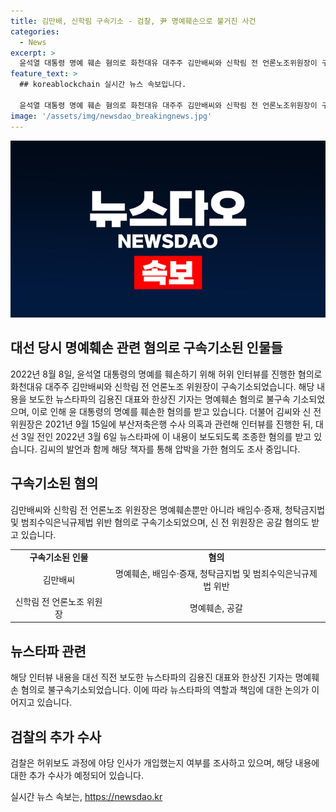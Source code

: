 ```yaml
---
title: 김만배, 신학림 구속기소 - 검찰, 尹 명예훼손으로 불거진 사건
categories:
  - News
excerpt: >
  윤석열 대통령 명예 훼손 혐의로 화천대유 대주주 김만배씨와 신학림 전 언론노조위원장이 구속기소됐다. 이들은 2021년 9월 15일 부산저축은행 수사 의혹과 관련해 윤 대통령을 훼손한 인터뷰를 진행한 후, 뉴스타파에 보도되도록 조종하고 명예를 훼손한 혐의를 받고 있다. 또한, 김씨는 1억6500만원을 받고 허위 보도를 했다는 판단으로 공갈 혐의도 받고 있으며, 신 전 위원장은 혼맥지도를 인사에게 건네어 4700만원을 받아낸 혐의도 있다.
feature_text: >
  ## koreablockchain 실시간 뉴스 속보입니다.

  윤석열 대통령 명예 훼손 혐의로 화천대유 대주주 김만배씨와 신학림 전 언론노조위원장이 구속기소됐다. 이들은 2021년 9월 15일 부산저축은행 수사 의혹과 관련해 윤 대통령을 훼손한 인터뷰를 진행한 후, 뉴스타파에 보도되도록 조종하고 명예를 훼손한 혐의를 받고 있다. 또한, 김씨는 1억6500만원을 받고 허위 보도를 했다는 판단으로 공갈 혐의도 받고 있으며, 신 전 위원장은 혼맥지도를 인사에게 건네어 4700만원을 받아낸 혐의도 있다.
image: '/assets/img/newsdao_breakingnews.jpg'
---
```


<p><img src="/assets/img/newsdao_breakingnews.jpg" alt="koreablockchain 속보" /></p>

<h2 data-ke-size="size26">대선 당시 명예훼손 관련 혐의로 구속기소된 인물들</h2>

<p data-ke-size="size16">2022년 8월 8일, 윤석열 대통령의 명예를 훼손하기 위해 허위 인터뷰를 진행한 혐의로 화천대유 대주주 김만배씨와 신학림 전 언론노조 위원장이 구속기소되었습니다. 해당 내용을 보도한 뉴스타파의 김용진 대표와 한상진 기자는 명예훼손 혐의로 불구속 기소되었으며, 이로 인해 윤 대통령의 명예를 훼손한 혐의를 받고 있습니다. 더불어 김씨와 신 전 위원장은 2021년 9월 15일에 부산저축은행 수사 의혹과 관련해 인터뷰를 진행한 뒤, 대선 3일 전인 2022년 3월 6일 뉴스타파에 이 내용이 보도되도록 조종한 혐의를 받고 있습니다. 김씨의 발언과 함께 해당 책자를 통해 압박을 가한 혐의도 조사 중입니다.</p>

<h2 data-ke-size="size26">구속기소된 혐의</h2>

<p data-ke-size="size16">김만배씨와 신학림 전 언론노조 위원장은 명예훼손뿐만 아니라 배임수·증재, 청탁금지법 및 범죄수익은닉규제법 위반 혐의로 구속기소되었으며, 신 전 위원장은 공갈 혐의도 받고 있습니다.</p>

<table>
  <tr>
    <td style="text-align: center; height: 17px;"><b>구속기소된 인물</b></td>
    <td style="text-align: center; height: 17px;"><b>혐의</b></td>
  </tr>
  <tr>
    <td style="text-align: center; height: 17px;">김만배씨</td>
    <td style="text-align: center; height: 17px;">명예훼손, 배임수·증재, 청탁금지법 및 범죄수익은닉규제법 위반</td>
  </tr>
  <tr>
    <td style="text-align: center; height: 17px;">신학림 전 언론노조 위원장</td>
    <td style="text-align: center; height: 17px;">명예훼손, 공갈</td>
  </tr>
</table>

<h2 data-ke-size="size26">뉴스타파 관련</h2>

<p data-ke-size="size16">해당 인터뷰 내용을 대선 직전 보도한 뉴스타파의 김용진 대표와 한상진 기자는 명예훼손 혐의로 불구속기소되었습니다. 이에 따라 뉴스타파의 역할과 책임에 대한 논의가 이어지고 있습니다.</p>

<h2 data-ke-size="size26">검찰의 추가 수사</h2>

<p data-ke-size="size16">검찰은 허위보도 과정에 야당 인사가 개입했는지 여부를 조사하고 있으며, 해당 내용에 대한 추가 수사가 예정되어 있습니다.</p>
실시간 뉴스 속보는, <a href="https://newsdao.kr" rel="dofollow">https://newsdao.kr</a>


